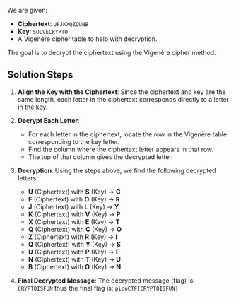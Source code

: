 
We are given:
- **Ciphertext**: `UFJKXQZQUNB`
- **Key**: `SOLVECRYPTO`
- A Vigenère cipher table to help with decryption.

The goal is to decrypt the ciphertext using the Vigenère cipher method.

## Solution Steps
1. **Align the Key with the Ciphertext**: Since the ciphertext and key are the same length, each letter in the ciphertext corresponds directly to a letter in the key.

2. **Decrypt Each Letter**:
   - For each letter in the ciphertext, locate the row in the Vigenère table corresponding to the key letter.
   - Find the column where the ciphertext letter appears in that row.
   - The top of that column gives the decrypted letter.

3. **Decryption**:
   Using the steps above, we find the following decrypted letters:

   - **U** (Ciphertext) with **S** (Key) -> **C**
   - **F** (Ciphertext) with **O** (Key) -> **R**
   - **J** (Ciphertext) with **L** (Key) -> **Y**
   - **K** (Ciphertext) with **V** (Key) -> **P**
   - **X** (Ciphertext) with **E** (Key) -> **T**
   - **Q** (Ciphertext) with **C** (Key) -> **O**
   - **Z** (Ciphertext) with **R** (Key) -> **I**
   - **Q** (Ciphertext) with **Y** (Key) -> **S**
   - **U** (Ciphertext) with **P** (Key) -> **F**
   - **N** (Ciphertext) with **T** (Key) -> **U**
   - **B** (Ciphertext) with **O** (Key) -> **N**

4. **Final Decrypted Message**:
   The decrypted message (flag) is: `CRYPTOISFUN`
   thus the final flag is: `picoCTF{CRYPTOISFUN}`
`
